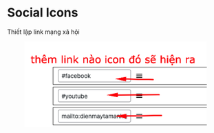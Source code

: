 # Social Icons

Thiết lập link mạng xã hội

<figure><img src="../../.gitbook/assets/4.png" alt=""><figcaption></figcaption></figure>
